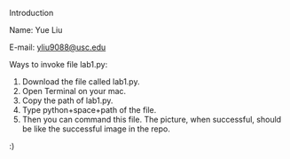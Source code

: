 Introduction

Name: Yue Liu

E-mail: yliu9088@usc.edu

Ways to invoke file lab1.py: 
1. Download the file called lab1.py. 
2. Open Terminal on your mac. 
3. Copy the path of lab1.py. 
4. Type python+space+path of the file. 
5. Then you can command this file.
The picture, when successful, should be like the successful image in the repo.

:)
